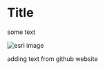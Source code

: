 # Title 

some text 

![esri image](https://i1.wp.com/geoawesomeness.com/wp-content/uploads/2016/09/Esri-logo.jpg)

adding text from github website
